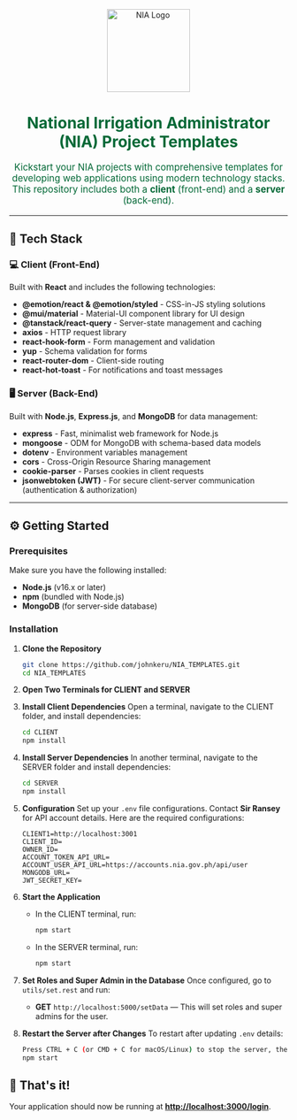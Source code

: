 <div align="center">
    <img src="https://accounts.nia.gov.ph/Content/images/icons/2020-nia-logo.svg?v=5" alt="NIA Logo" width="150"/>
    <h1 style="color: #046937;">National Irrigation Administrator (NIA) Project Templates</h1>
</div>

<p align="center" style="color: #046937; font-size: 1.2em;">
    Kickstart your NIA projects with comprehensive templates for developing web applications using modern technology stacks. This repository includes both a <strong>client</strong> (front-end) and a <strong>server</strong> (back-end).
</p>

---

## 🚀 Tech Stack

### 💻 Client (Front-End)

Built with **React** and includes the following technologies:

- **@emotion/react & @emotion/styled** - CSS-in-JS styling solutions
- **@mui/material** - Material-UI component library for UI design
- **@tanstack/react-query** - Server-state management and caching
- **axios** - HTTP request library
- **react-hook-form** - Form management and validation
- **yup** - Schema validation for forms
- **react-router-dom** - Client-side routing
- **react-hot-toast** - For notifications and toast messages

### 🖥️ Server (Back-End)

Built with **Node.js**, **Express.js**, and **MongoDB** for data management:

- **express** - Fast, minimalist web framework for Node.js
- **mongoose** - ODM for MongoDB with schema-based data models
- **dotenv** - Environment variables management
- **cors** - Cross-Origin Resource Sharing management
- **cookie-parser** - Parses cookies in client requests
- **jsonwebtoken (JWT)** - For secure client-server communication (authentication & authorization)

---

## ⚙️ Getting Started

### Prerequisites

Make sure you have the following installed:

- **Node.js** (v16.x or later)
- **npm** (bundled with Node.js)
- **MongoDB** (for server-side database)

### Installation

1. **Clone the Repository**

   ```bash
   git clone https://github.com/johnkeru/NIA_TEMPLATES.git
   cd NIA_TEMPLATES
   ```

2. **Open Two Terminals for CLIENT and SERVER**

3. **Install Client Dependencies**
   Open a terminal, navigate to the CLIENT folder, and install dependencies:

   ```bash
   cd CLIENT
   npm install
   ```

4. **Install Server Dependencies**
   In another terminal, navigate to the SERVER folder and install dependencies:

   ```bash
   cd SERVER
   npm install
   ```

5. **Configuration**
   Set up your `.env` file configurations. Contact **Sir Ransey** for API account details. Here are the required configurations:

   ```dotenv
   CLIENT1=http://localhost:3001
   CLIENT_ID=
   OWNER_ID=
   ACCOUNT_TOKEN_API_URL=
   ACCOUNT_USER_API_URL=https://accounts.nia.gov.ph/api/user
   MONGODB_URL=
   JWT_SECRET_KEY=
   ```

6. **Start the Application**

   - In the CLIENT terminal, run:
     ```bash
     npm start
     ```
   - In the SERVER terminal, run:
     ```bash
     npm start
     ```

7. **Set Roles and Super Admin in the Database**
   Once configured, go to `utils/set.rest` and run:

   - **GET** `http://localhost:5000/setData` — This will set roles and super admins for the user.

8. **Restart the Server after Changes**
   To restart after updating `.env` details:
   ```bash
   Press CTRL + C (or CMD + C for macOS/Linux) to stop the server, then:
   npm start
   ```

## 🎉 That's it!

Your application should now be running at **[http://localhost:3000/login](http://localhost:3000/login)**.
